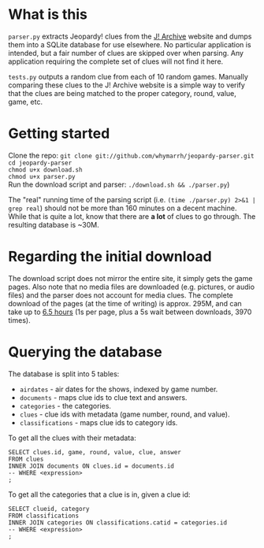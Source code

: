 # What is this

`parser.py` extracts Jeopardy! clues from the [J! Archive][1] website and dumps them into a SQLite database for use elsewhere. No particular application is intended, but a fair number of clues are skipped over when parsing. Any application requiring the complete set of clues will not find it here.

`tests.py` outputs a random clue from each of 10 random games. Manually comparing these clues to the J! Archive website is a simple way to verify that the clues are being matched to the proper category, round, value, game, etc.

# Getting started

Clone the repo: `git clone git://github.com/whymarrh/jeopardy-parser.git`  
`cd jeopardy-parser`  
`chmod u+x download.sh`  
`chmod u+x parser.py`  
Run the download script and parser: `./download.sh && ./parser.py`)  

The "real" running time of the parsing script (i.e. `(time ./parser.py) 2>&1 | grep real`) should not be more than 160 minutes on a decent machine. While that is quite a lot, know that there are **a lot** of clues to go through. The resulting database is ~30M.

# Regarding the initial download

The download script does not mirror the entire site, it simply gets the game pages. Also note that no media files are downloaded (e.g. pictures, or audio files) and the parser does not account for media clues. The complete download of the pages (at the time of writing) is approx. 295M, and can take up to [6.5 hours][2] (1s per page, plus a 5s wait between downloads, 3970 times).

# Querying the database

The database is split into 5 tables:

* `airdates` - air dates for the shows, indexed by game number.
* `documents` - maps clue ids to clue text and answers.
* `categories` - the categories.
* `clues` - clue ids with metadata (game number, round, and value).
* `classifications` - maps clue ids to category ids.

To get all the clues with their metadata:

    SELECT clues.id, game, round, value, clue, answer
    FROM clues
    INNER JOIN documents ON clues.id = documents.id
    -- WHERE <expression>
    ;

To get all the categories that a clue is in, given a clue id:

    SELECT clueid, category
    FROM classifications
    INNER JOIN categories ON classifications.catid = categories.id
    -- WHERE <expression>
    ;

  [1]: http://j-archive.com/
  [2]:http://www.wolframalpha.com/input/?i=%281s+%2B+5s%29+*+3970